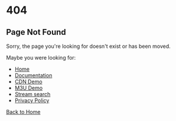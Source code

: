 # 404

## Page Not Found

Sorry, the page you're looking for doesn't exist or has been moved.

Maybe you were looking for:

- [Home](/)
- [Documentation](/documentation)
- [CDN Demo](/cdn)
- [M3U Demo](/m3u)
- [Stream search](/search)
- [Privacy Policy](/privacy)

[Back to Home](/)
